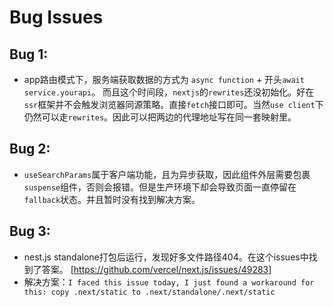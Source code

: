 # Bug Issues

## Bug 1:
- app路由模式下，服务端获取数据的方式为 `async function` + 开头`await service.yourapi`。 而且这个时间段，`nextjs`的`rewrites`还没初始化。好在`ssr`框架并不会触发浏览器同源策略。直接`fetch`接口即可。当然`use client`下仍然可以走`rewrites`。因此可以把两边的代理地址写在同一套映射里。

## Bug 2:
- `useSearchParams`属于客户端功能，且为异步获取，因此组件外层需要包裹`suspense`组件，否则会报错。但是生产环境下却会导致页面一直停留在`fallback`状态。并且暂时没有找到解决方案。

## Bug 3:
- nest.js standalone打包后运行，发现好多文件路径404。在这个issues中找到了答案。 [https://github.com/vercel/next.js/issues/49283]
- 解决方案：`I faced this issue today, I just found a workaround for this: copy .next/static to .next/standalone/.next/static`

